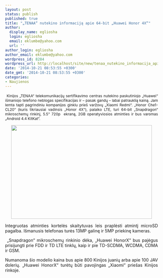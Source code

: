 ```yaml
---
layout: post
status: publish
published: true
title: "„TENAA“ nutekino informaciją apie 64-bit „Huawei Honor 4X“"
author:
  display_name: egliosha
  login: egliosha
  email: eklumbe@yahoo.com
  url: ''
author_login: egliosha
author_email: eklumbe@yahoo.com
wordpress_id: 8284
wordpress_url: http://localhost/site/new/tenaa_nutekino_informacija_apie_64bit_huawei_honorx/
date: '2014-10-21 08:53:55 +0300'
date_gmt: '2014-10-21 08:53:55 +0300'
categories:
- Naujienos
---
```

<p style="text-align: justify;">
	&nbsp;<span style="font-size: 12px;">Kinijos &bdquo;TENAA&ldquo; telekomunikacijų sertifikavimo centras nutekino paskutiniojo &bdquo;Huawei&ldquo; i&scaron;maniojo telefono neblogas specifikacijas ir &ndash; pasak gandų &ndash; labai patrauklią kainą. Jam lemta tapti pagrindiniu kompanijos ginklu prie&scaron; varžovų &bdquo;Xiaomi Redmi&ldquo;. &bdquo;Honor Che1-CL20&ldquo; (kuris tikriausiai vadinsis &bdquo;Honor 4X&ldquo;), palaiko LTE, turi 64-bit &bdquo;Snapdragon&ldquo; mikroschemų rinkinį, 5.5&quot; 720p&nbsp; ekraną, 2GB operatyviosios atminties ir bus varomas &bdquo;Android 4.4 KitKat&ldquo;.</span></p>
<p style="text-align: center;">
	<span style="font-size: 12px;"><a href="http://technews.lt/userfiles/Honor.jpg"><img alt="" src="http://technews.lt/userfiles/Honor.jpg" style="width: 464px; height: 309px;" /></a></span></p>
<p style="text-align: justify;">
	Integruotas atminties kortelės skaitytuvas leis praplėsti atmintį microSD pagalba. I&scaron;manusis telefonas turės 13MP galinę ir 5MP priekinę kameras.</p>
<p style="text-align: justify;">
	&nbsp;&bdquo;Snapdragon&ldquo; mikroschemų rinkinio dėka, &bdquo;Huawei HonorX&ldquo; bus pajėgus prisijungti prie FDD ir TD LTE tinklų, kaip ir pie TD-SCDMA, WCDMA, CDMA ir GSM.</p>
<p style="text-align: justify;">
	Numanoma &scaron;io modelio kaina bus apie 800 Kinijos juanių arba apie 100 JAV dolerių. &bdquo;Huawei HonorX&ldquo; turėtų būti pavojingas &bdquo;Xiaomi&ldquo; prie&scaron;as Kinijos rinkoje.</p>

